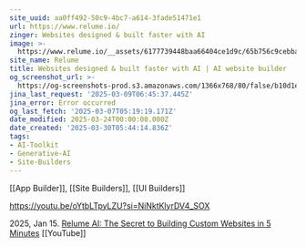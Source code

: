 ```yaml
---
site_uuid: aa0ff492-50c9-4bc7-a614-3fade51471e1
url: https://www.relume.io/
zinger: Websites designed & built faster with AI
image: >-
  https://www.relume.io/__assets/6177739448baa66404ce1d9c/65b756c9cebba152b52fccc8_Opengraph%20-%20Home%20for%20Twitter.jpg
site_name: Relume
title: Websites designed & built faster with AI | AI website builder
og_screenshot_url: >-
  https://og-screenshots-prod.s3.amazonaws.com/1366x768/80/false/b10d1e4261d94bb3de04a2fa078aa583cb6620e1c6512fe61085d9885491b9fc.jpeg
jina_last_request: '2025-03-09T06:45:37.445Z'
jina_error: Error occurred
og_last_fetch: '2025-03-07T05:19:19.171Z'
date_modified: 2025-03-24T00:00:00.000Z
date_created: '2025-03-30T05:44:14.836Z'
tags:
- AI-Toolkit
- Generative-AI
- Site-Builders
---
```









[[App Builder]], [[Site Builders]], [[UI Builders]]

https://youtu.be/oYtbLTpyLZU?si=NiNktKlyrDV4_SOX


2025, Jan 15. [Relume AI: The Secret to Building Custom Websites in 5 Minutes](https://youtu.be/2H7UgosabMM?si=2GrmTdPO1EHEt3ZR) [[YouTube]]



